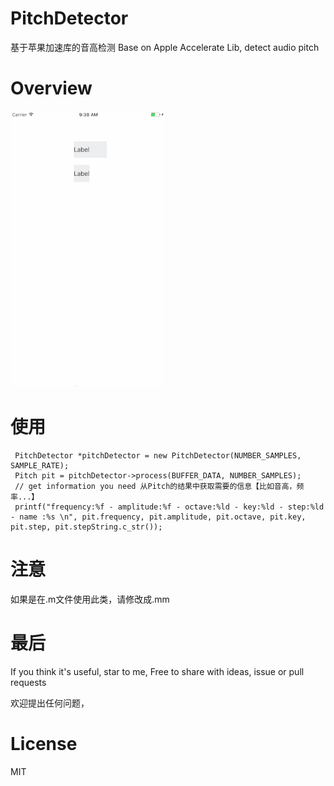# PitchDetector

基于苹果加速库的音高检测
Base on Apple Accelerate Lib, detect audio pitch

# Overview

![](https://github.com/WymanLyu/PitchDetector/blob/master/Images/pitchTest.gif)

# 使用

```objc
 PitchDetector *pitchDetector = new PitchDetector(NUMBER_SAMPLES, SAMPLE_RATE);
 Pitch pit = pitchDetector->process(BUFFER_DATA, NUMBER_SAMPLES);
 // get information you need 从Pitch的结果中获取需要的信息【比如音高，频率...】
 printf("frequency:%f - amplitude:%f - octave:%ld - key:%ld - step:%ld - name :%s \n", pit.frequency, pit.amplitude, pit.octave, pit.key, pit.step, pit.stepString.c_str());
```

# 注意

如果是在.m文件使用此类，请修改成.mm

# 最后

If you think it's useful, star to me, Free to share with ideas, issue or pull requests

欢迎提出任何问题，

# License

MIT
